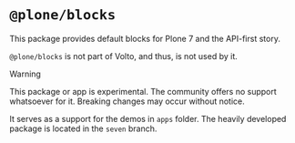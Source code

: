 # `@plone/blocks`

This package provides default blocks for Plone 7 and the API-first story.

`@plone/blocks` is not part of Volto, and thus, is not used by it.

> [!WARNING]
> This package or app is experimental.
> The community offers no support whatsoever for it.
> Breaking changes may occur without notice.
>
> It serves as a support for the demos in `apps` folder.
> The heavily developed package is located in the `seven` branch.
